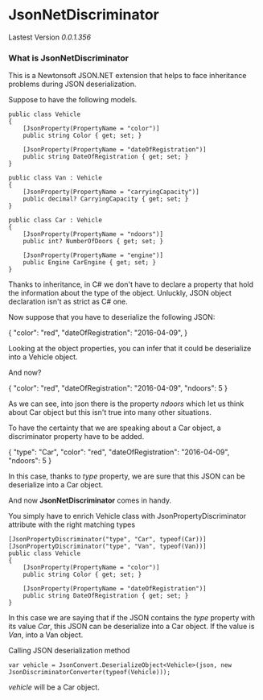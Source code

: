 # JsonNetDiscriminator

Lastest Version *0.0.1.356*

### What is JsonNetDiscriminator

This is a Newtonsoft JSON.NET extension that helps to face inheritance problems during JSON deserialization.

Suppose to have the following models.

    public class Vehicle
    {
        [JsonProperty(PropertyName = "color")]
        public string Color { get; set; }

        [JsonProperty(PropertyName = "dateOfRegistration")]
        public string DateOfRegistration { get; set; }
    }
    
    public class Van : Vehicle
    {
        [JsonProperty(PropertyName = "carryingCapacity")]
        public decimal? CarryingCapacity { get; set; }
    }
    
    public class Car : Vehicle
    {
        [JsonProperty(PropertyName = "ndoors")]
        public int? NumberOfDoors { get; set; }

        [JsonProperty(PropertyName = "engine")]
        public Engine CarEngine { get; set; }
    }
    
Thanks to inheritance, in C# we don't have to declare a property that hold the information about the type of the object. 
Unluckly, JSON object declaration isn't as strict as C# one.

Now suppose that you have to deserialize the following JSON:

{
	"color": "red",
	"dateOfRegistration": "2016-04-09",
}

Looking at the object properties, you can infer that it could be deserialize into a Vehicle object.

And now?

{
	"color": "red",
	"dateOfRegistration": "2016-04-09",
	"ndoors": 5
}

As we can see, into json there is the property *ndoors* which let us think about Car object but this isn't true into many other situations.

To have the certainty that we are speaking about a Car object, a discriminator property have to be added.

{
	"type": "Car",
	"color": "red",
	"dateOfRegistration": "2016-04-09",
	"ndoors": 5
}

In this case, thanks to *type* property, we are sure that this JSON can be deserialize into a Car object.


And now **JsonNetDiscriminator** comes in handy.

You simply have to enrich Vehicle class with JsonPropertyDiscriminator attribute with the right matching types

    [JsonPropertyDiscriminator("type", "Car", typeof(Car))]
    [JsonPropertyDiscriminator("type", "Van", typeof(Van))]
    public class Vehicle
    {
        [JsonProperty(PropertyName = "color")]
        public string Color { get; set; }

        [JsonProperty(PropertyName = "dateOfRegistration")]
        public string DateOfRegistration { get; set; }
    }
    
In this case we are saying that if the JSON contains the *type* property with its value *Car*, this JSON can be deserialize into a Car object. If the value is *Van*, into a Van object.

Calling JSON deserialization method

    var vehicle = JsonConvert.DeserializeObject<Vehicle>(json, new JsonDiscriminatorConverter(typeof(Vehicle)));
    
*vehicle* will be a Car object.